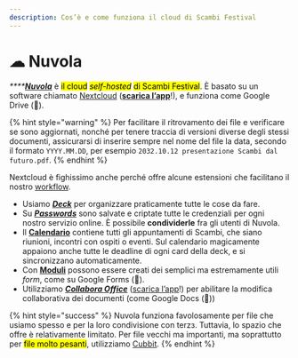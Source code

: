 ```yaml
---
description: Cos’è e come funziona il cloud di Scambi Festival
---
```


# ☁ Nuvola

_****_[_**Nuvola**_](https://nuvola.scambi.org) è <mark style="background-color:yellow;">il cloud</mark> <mark style="background-color:yellow;"></mark>_<mark style="background-color:yellow;">self-hosted</mark>_ <mark style="background-color:yellow;"></mark><mark style="background-color:yellow;">di Scambi Festival</mark>. È basato su un software chiamato [Nextcloud](https://nextcloud.com) ([**scarica l’app**](https://nextcloud.com/install)!), e funziona come Google Drive (🤮).

{% hint style="warning" %}
Per facilitare il ritrovamento dei file e verificare se sono aggiornati, nonché per tenere traccia di versioni diverse degli stessi documenti, assicurarsi di inserire sempre nel nome del file la data, secondo il formato `YYYY.MM.DD`, per esempio `2032.10.12 presentazione Scambi dal futuro.pdf`.
{% endhint %}

Nextcloud è fighissimo anche perché offre alcune estensioni che facilitano il nostro [workflow](../../workflow/).

* Usiamo [_**Deck**_](deck.md) per organizzare praticamente tutte le cose da fare.
* Su [_**Passwords**_](https://nuvola.scambi.org/apps/passwords) sono salvate e criptate tutte le credenziali per ogni nostro servizio online. È possibile **condividerle** fra gli utenti di Nuvola.
* Il [**Calendario**](https://nuvola.scambi.org/apps/calendar) contiene tutti gli appuntamenti di Scambi, che siano riunioni, incontri con ospiti o eventi. Sul calendario magicamente appaiono anche tutte le deadline di ogni card della deck, e si sincronizzano automaticamente.
* Con [**Moduli**](https://nuvola.scambi.org/apps/forms/) possono essere creati dei semplici ma estremamente utili _form_, come su Google Forms (🤮).
* Utilizziamo [_**Collabora Office**_](https://collaboraoffice.com) ([scarica l’app](https://www.collaboraoffice.com/solutions/collabora-office-android-ios/)!) per abilitare la modifica collaborativa dei documenti (come Google Docs (🤮))

{% hint style="success" %}
Nuvola funziona favolosamente per file che usiamo spesso e per la loro condivisione con terzз. Tuttavia, lo spazio che offre è relativamente limitato. Per file vecchi ma importanti, ma soprattutto per <mark style="background-color:yellow;">file molto pesanti</mark>, utilizziamo [Cubbit](../storage/cubbit.md).
{% endhint %}
